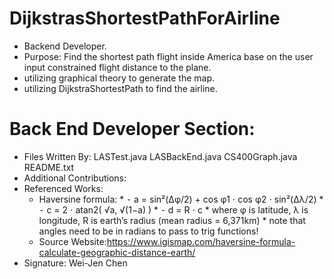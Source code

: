 # DijkstrasShortestPathForAirline
* Backend Developer.
* Purpose: Find the shortest path flight inside America base on the user input constrained flight distance to the plane.
* utilizing graphical theory to generate the map.
* utilizing DijkstraShortestPath to find the airline.

# Back End Developer Section: 
* Files Written By: LASTest.java LASBackEnd.java CS400Graph.java README.txt
* Additional Contributions:
* Referenced Works: 
    * Haversine formula: 
            * ⁃	a = sin²(Δφ/2) + cos φ1 ⋅ cos φ2 ⋅ sin²(Δλ/2)
            * ⁃	c = 2 ⋅ atan2( √a, √(1−a) )
            * ⁃	d = R ⋅ c
            * where φ is latitude, λ is longitude, R is earth’s radius (mean radius = 6,371km)
            * note that angles need to be in radians to pass to trig functions!
    * Source Website:https://www.igismap.com/haversine-formula-calculate-geographic-distance-earth/
* Signature: Wei-Jen Chen
